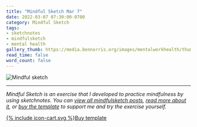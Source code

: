 ```yaml
---
title: "Mindful Sketch Mar 7"
date: 2022-03-07 07:30:00-0700
category: Mindful Sketch
tags:
- sketchnotes
- mindfulsketch
- mental health
gallery_thumb: https://media.bennorris.org/images/mentalworkhealth/thumbs/2022-03-07-0730-mindfulsketch.jpg
read_time: false
word_count: false
---
```


![Mindful sketch](https://media.bennorris.org/images/mentalworkhealth/mindfulsketch/2022-03-07-0730-mindfulsketch.jpg)

***

*Mindful Sketch is an exercise that I developed to practice mindfulness by using sketchnotes. You can [view all mindfulsketch posts](/tags/mindfulsketch), [read more about it](/mindful-sketch-template/), or [buy the template](https://bennorris.shop/l/mindfulsketch) to support me and try the exercise yourself.*

<a href="https://bennorris.shop/l/mindfulsketch" class="btn"><span class="icon">{% include icon-cart.svg %}</span>Buy template</a>
